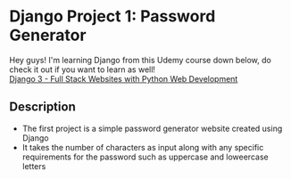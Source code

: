 # Django Project 1: Password Generator

Hey guys! I'm learning Django from this Udemy course down below, do check it out if you want to learn as well!<br>
[Django 3 - Full Stack Websites with Python Web Development](https://www.udemy.com/course/django-3-make-websites-with-python-tutorial-beginner-learn-bootstrap/)

## Description
* The first project is a simple password generator website created using Django 
* It takes the number of characters as input along with any specific requirements for the password such as uppercase and loweercase letters
